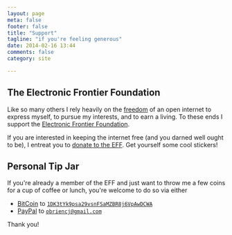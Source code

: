 ```yaml
---
layout: page
meta: false
footer: false
title: "Support"
tagline: "if you're feeling generous"
date: 2014-02-16 13:44
comments: false
category: site

---
```


## The Electronic Frontier Foundation

Like so many others I rely heavily on the [freedom] of an open internet
to express myself, to pursue my interests, and to earn a living. To
these ends I support the [Electronic Frontier Foundation].

If you are interested in keeping the internet free (and you darned
well ought to be), I entreat you to [donate to the EFF]. Get yourself
some cool stickers!

[freedom]: https://eff.org/r.1aes
"Sign the Declaration of Internet Freedom"

[electronic frontier foundation]: http://www.eff.org
"The Electronic Frontier Foundation"

[donate to the EFF]: https://supporters.eff.org/donate
"Support the Electronig Frontier Foundation"


## Personal Tip Jar

If you're already a member of the EFF and just want to throw me a few
coins for a cup of coffee or lunch, you're welcome to do so via either

* [BitCoin](http://bitcoin.org/) to [`1DK3tYk9psa29vsnFSaMZBR8j6VpAwDCWA`](https://blockchain.info/address/1DK3tYk9psa29vsnFSaMZBR8j6VpAwDCWA)
* [PayPal](http://paypal.com) to [`obriencj@gmail.com`](https://www.paypal.com/cgi-bin/webscr?cmd=_donations&business=obriencj%40gmail%2ecom&lc=US&item_name=obriencj%2epreoccupied%2enet&no_note=0&currency_code=USD&bn=PP%2dDonationsBF%3abtn_donate_SM%2egif%3aNonHostedGuest)

Thank you!
